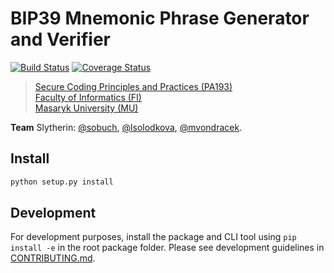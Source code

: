 # BIP39 Mnemonic Phrase Generator and Verifier

[![Build Status](https://travis-ci.org/mvondracek/PA193_mnemonic_Slytherin.svg?branch=dev)](https://travis-ci.org/mvondracek/PA193_mnemonic_Slytherin)
[![Coverage Status](https://coveralls.io/repos/github/mvondracek/PA193_mnemonic_Slytherin/badge.svg)](https://coveralls.io/github/mvondracek/PA193_mnemonic_Slytherin)

> [Secure Coding Principles and Practices (PA193)](https://is.muni.cz/course/fi/autumn2019/PA193?lang=en)<br/>
> [Faculty of Informatics (FI)](https://www.fi.muni.cz/index.html.en)<br/>
> [Masaryk University (MU)](https://www.muni.cz/en)

**Team** Slytherin: [@sobuch](https://github.com/sobuch), [@lsolodkova](https://github.com/lsolodkova), [@mvondracek](https://github.com/mvondracek).

## Install

~~~sh
python setup.py install
~~~

## Development
For development purposes, install the package and CLI tool using `pip install -e` in the root package folder. Please see
development guidelines in [CONTRIBUTING.md](/CONTRIBUTING.md).

